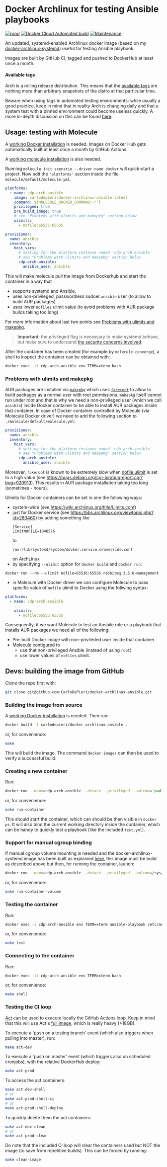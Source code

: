 # Docker Archlinux for testing Ansible playbooks

[![prod](https://github.com/CarloDePieri/docker-archlinux-ansible/actions/workflows/prod.yml/badge.svg)](https://github.com/CarloDePieri/docker-archlinux-ansible/actions/workflows/prod.yml) [![Docker Cloud Automated build](https://img.shields.io/badge/docker%20build-automatic-success)](https://hub.docker.com/r/carlodepieri/docker-archlinux-ansible) [![Maintenance](https://img.shields.io/maintenance/yes/2025)](https://github.com/CarloDePieri/docker-archlinux-ansible)

An updated, systemd-enabled Archlinux docker image (based on my [docker-archlinux-systemd](https://hub.docker.com/r/carlodepieri/docker-archlinux-systemd))
useful for testing Ansible playbook.

Images are built by GitHub CI, tagged and pushed to DockerHub at least once a month.

#### Available tags

Arch is a rolling release distribution. This means that the [available tags](https://hub.docker.com/r/carlodepieri/docker-archlinux-ansible/tags)
are nothing more than arbitrary snapshots of the distro at that particular time.

Beware when using tags in automated testing environments: while usually a good
practice, keep in mind that in reality Arch is changing daily and that a system
test with a pinned environment could become useless quickly. A more in-depth
discussion on this can be found [here](https://github.com/CarloDePieri/docker-archlinux-ansible/issues/6).

## Usage: testing with Molecule

A [working Docker installation](https://docs.docker.com/engine/install/) is needed.
Images on Docker Hub gets automatically built at least once a month by GitHub Actions.

A [working molecule installation](https://molecule.readthedocs.io/en/latest/installation.html) is also needed.

Running `molecule init scenario --driver-name docker` will quick-start a project.
Now edit the `'platforms'` section inside the file `molecule/default/molecule.yml`.

```yaml
platforms:
  - name: cdp-arch-ansible
    image: carlodepieri/docker-archlinux-ansible:latest
    command: ${MOLECULE_DOCKER_COMMAND:-""}
    privileged: true
    pre_build_image: true
    # see "Problems with ulimits and makepkg" section below 
    ulimits:
      - nofile:65535:65535

provisioner:
  name: ansible
  inventory:
    host_vars:
      # setting for the platform instance named 'cdp-arch-ansible'
      # see "Problems with ulimits and makepkg" section below 
      cdp-arch-ansible:
        ansible_user: ansible
```

This will make molecule pull the image from Dockerhub and start the container in a way that
- supports systemd and Ansible.
- uses non-privileged, passwordless sudoer `ansible` user (to allow to build AUR packages)
- uses lower `nofiles` ulimit value (to avoid problems with AUR package
  builds taking too long).

For more information about last two points see [Problems with ulimits and makepkg](#problems-with-ulimits-and-makepkg).

> **Important**: the privileged flag is necessary to make systemd behave,
> but make sure to understand [the security concerns involved](https://docs.docker.com/engine/reference/run/#runtime-privilege-and-linux-capabilities).

After the container has been created (for example by `molecule converge`),
a shell to inspect the container can be obtained with:

```bash
docker exec -it cdp-arch-ansible env TERM=xterm bash
```

### Problems with ulimits and makepkg
AUR packages are installed via
[`makepkg`](https://wiki.archlinux.org/title/makepkg) which uses
[`fakeroot`](https://man.archlinux.org/man/fakeroot.1.en) to allow to
build packages as a normal user with root permissions. `makepkg`
itself cannot run under root and that is why we need a non-privileged user 
(which we call `ansible`) inside Docker container to be able to install
AUR packages inside that container. In case of Docker container
controlled by Molecule (via Molecule Docker driver) we need to add the
following section to `./molecule/default/molecule.yml`:

```yaml
provisioner:
  name: ansible
  inventory:
    host_vars:
      # setting for the platform instance named 'cdp-arch-ansible'
      # see "Problems with ulimits and makepkg" section below 
      cdp-arch-ansible:
        ansible_user: ansible
```


Moreover, `fakeroot` is known to be extremely slow when [nofile
ulimit](https://wiki.archlinux.org/title/Limits.conf#nofile) is set to a
high value (see
https://bugs.debian.org/cgi-bin/bugreport.cgi?bug=920913).
This results in AUR package installation taking too long (sometimes -
hours). 

Ulimits for Docker containers can be set in one the following ways:
- system-wide (see https://wiki.archlinux.org/title/Limits.conf)
- just for Docker service (see
  https://bbs.archlinux.org/viewtopic.php?id=283460) by adding something
  like 
  ```
  [Service]
  LimitNOFILE=1048576
  ```
  to 
  ```
  /usr/lib/systemd/system/docker.service.d/override.conf
  ```
  on ArchLinux
- by specifying `--ulimit` option for `docker build` and `docker run`:
```
docker run --rm --ulimit nofile=65536:65536 rabbitmq:3.6.6-management
```
-  in Molecule with Docker driver we can configure Molecule
to pass specific value of `nofile` ulimit to Docker using the follwing
syntax:

```yaml
platforms:
  - name: cdp-arch-ansible
    ...
    ulimits:
      - nofile:65535:65535
```

Consequently, if we want Molecule 
to test an Ansbile role or a playbook that installs AUR packages we need
all of the following:
- Pre-built Docker image with non-privileded user inside that container
- Molecule contigured to
  - use that non-privileged Ansible (instead of using `root`)
  - use lower values of `nofiles` ulimit.


## Devs: building the image from GitHub

Clone the repo first with:

```bash
git clone git@github.com:CarloDePieri/docker-archlinux-ansible.git
```

### Building the image from source

A [working Docker installation](https://docs.docker.com/engine/install/) is needed.
Then run:

```bash
docker build -t carlodepieri/docker-archlinux-ansible .
```

or, for convenience:

```bash
make
```

This will build the image. The command `docker images` can then be used to verify a
successful build.

### Creating a new container

Run:

```bash
docker run --name=cdp-arch-ansible --detach --privileged --volume=`pwd`:/etc/ansible/roles/role_under_test:ro carlodepieri/docker-archlinux-ansible
```

or, for convenience:

```bash
make run-container
```

This should start the container, which can should be then visible in `docker ps`.
It will also bind the current working directory inside the container, which can
be handy to quickly test a playbook (like the included `test.yml`).

### Support for manual cgroup binding

If manual cgroup volume mounting is needed and the docker-archlinux-systemd
image has been built as explained [here](https://github.com/CarloDePieri/docker-archlinux-systemd#compatibility-with-systems-that-need-cgroups-volumes),
this image must be build as described above but then, for running the
container, launch:

```bash
docker run --name=cdp-arch-ansible --detach --privileged --volume=/sys/fs/cgroup:/sys/fs/cgroup:ro --volume=`pwd`:/etc/ansible/roles/role_under_test:ro carlodepieri/docker-archlinux-ansible
```

or, for convenience:

```bash
make run-container-volume
```

### Testing the container

Run:

```bash
docker exec -i cdp-arch-ansible env TERM=xterm ansible-playbook /etc/ansible/roles/role_under_test/test.yml --syntax-check
```

or, for convenience:

```bash
make test
```

### Connecting to the container

Run:

```bash
docker exec -it cdp-arch-ansible env TERM=xterm bash
```

or, for convenience:

```bash
make shell
```

### Testing the CI loop

[Act](https://github.com/nektos/act) can be used to execute locally the GitHub
Actions loop. Keep in mind that this will use Act's
[full image](https://hub.docker.com/r/nektos/act-environments-ubuntu/tags),
which is really heavy (>18GB).

To execute a 'push on a testing branch' event (which also triggers when pulling
into master), run:

```bash
make act-dev
```

To execute a 'push on master' event (which triggers also on scheduled cronjobs),
with the relative DockerHub deploy:

```bash
make act-prod
```

To access the act containers:

```bash
make act-dev-shell
# or
make act-prod-shell-ci
# or
make act-prod-shell-deploy
```

To quickly delete them the act containers:

```bash
make act-dev-clean
# or
make act-prod-clean
```

Do note that the included CI loop will clear the containers used but NOT the
image (to save from repetitive builds). This can be forced by running:

```bash
make clean-image
```
